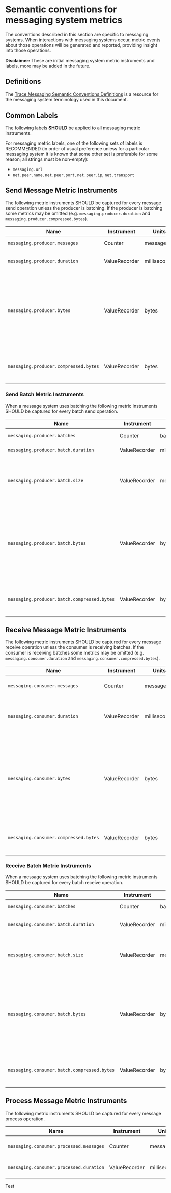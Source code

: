 # Semantic conventions for messaging system metrics

The conventions described in this section are specific to messaging systems. When interactions with messaging systems occur,
metric events about those operations will be generated and reported, providing insight into those 
operations.

**Disclaimer:** These are initial messaging system metric instruments and labels, more may be added
 in the future.
 
## Definitions

The [Trace Messaging Semantic Conventions Definitions](../../trace/semantic_conventions/messaging.md#definitions) is a resource for the messaging system terminology used in this document.

## Common Labels

The following labels **SHOULD** be applied to all messaging metric instruments.

<!-- semconv messaging -->
<!-- endsemconv -->

For messaging metric labels, one of the following sets of labels is RECOMMENDED (in order of usual preference unless for a particular messaging system it is known that some other set is preferable for some reason; all strings must be non-empty):

* `messaging.url`
* `net.peer.name`, `net.peer.port`, `net.peer.ip`, `net.transport`

## Send Message Metric Instruments

The following metric instruments SHOULD be captured for every message send operation
 unless the producer is batching. If the producer is batching some metrics may be
 omitted (e.g. `messaging.producer.duration` and `messaging.producer.compressed.bytes`).

| Name                 | Instrument    | Units        | Description |
|----------------------|---------------|--------------|-------------|
| `messaging.producer.messages` | Counter | messages | Sum of messages sent. |
| `messaging.producer.duration` | ValueRecorder | milliseconds | Time spent sending a message. |
| `messaging.producer.bytes` | ValueRecorder | bytes | The (uncompressed) size of the payload sent in bytes. Also use this metric if it is unknown whether the compressed or uncompressed payload size is reported. |
| `messaging.producer.compressed.bytes` | ValueRecorder | bytes | The compressed size of the payload sent in bytes. |

### Send Batch Metric Instruments

When a message system uses batching the following metric instruments SHOULD
be captured for every batch send operation.

| Name                 | Instrument    | Units        | Description |
|----------------------|---------------|--------------|-------------|
| `messaging.producer.batches` | Counter | batches | Sum of batches sent. |
| `messaging.producer.batch.duration` | ValueRecorder | milliseconds | Time spent sending a batch. |
| `messaging.producer.batch.size` | ValueRecorder | messages | The number of messages in each batch if this producer/client is batching messages. |
| `messaging.producer.batch.bytes` | ValueRecorder | bytes | The (uncompressed) size of the batch sent in bytes. Also use this metric if it is unknown whether the compressed or uncompressed batch size is reported. |
| `messaging.producer.batch.compressed.bytes` | ValueRecorder | bytes | The compressed size of the batch sent in bytes. |

## Receive Message Metric Instruments

The following metric instruments SHOULD be captured for every message receive operation
 unless the consumer is receiving batches. If the consumer is receiving batches some metrics
 may be omitted (e.g. `messaging.consumer.duration` and `messaging.consumer.compressed.bytes`).

| Name                 | Instrument    | Units        | Description |
|----------------------|---------------|--------------|-------------|
| `messaging.consumer.messages` | Counter | messages | Sum of messages received. |
| `messaging.consumer.duration` | ValueRecorder | milliseconds | Time spent receiving a message or batch if batching messages. |
| `messaging.consumer.bytes` | ValueRecorder | bytes | The (uncompressed) size of the message received in bytes. Also use this metric if it is unknown whether the compressed or uncompressed payload size is reported. |
| `messaging.consumer.compressed.bytes` | ValueRecorder | bytes | The compressed size of the payload sent in bytes. |

### Receive Batch Metric Instruments

When a message system uses batching the following metric instruments SHOULD
be captured for every batch receive operation.

| Name                 | Instrument    | Units        | Description |
|----------------------|---------------|--------------|-------------|
| `messaging.consumer.batches` | Counter | batches | Sum of batches received. |
| `messaging.consumer.batch.duration` | ValueRecorder | milliseconds | Time spent receiving a batch. |
| `messaging.consumer.batch.size` | ValueRecorder | messages | The number of messages in each batch if messages are consumed in batches. |
| `messaging.consumer.batch.bytes` | ValueRecorder | bytes | The (uncompressed) size of the batch received in bytes. Also use this metric if it is unknown whether the compressed or uncompressed batch size is reported. |
| `messaging.consumer.batch.compressed.bytes` | ValueRecorder | bytes | The compressed size of the batch received in bytes. |

## Process Message Metric Instruments

The following metric instruments SHOULD be captured for every message process operation.

| Name                 | Instrument    | Units        | Description |
|----------------------|---------------|--------------|-------------|
| `messaging.consumer.processed.messages` | Counter | messages | Sum of messages processed. |
| `messaging.consumer.processed.duration` | ValueRecorder | milliseconds | Time spent processing a message. |

Test
